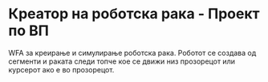 # Креатор на роботска рака - Проект по ВП 
WFA за креирање и симулирање роботска рака. Роботот се создава од сегменти и раката следи топче кое се движи низ прозорецот или курсерот ако е во прозорецот.
